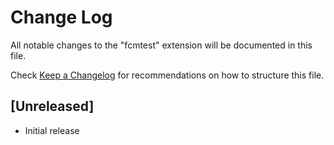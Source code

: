 # Change Log

All notable changes to the "fcmtest" extension will be documented in this file.

Check [Keep a Changelog](http://keepachangelog.com/) for recommendations on how to structure this file.

## [Unreleased]

- Initial release